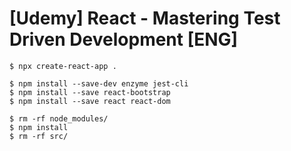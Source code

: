 # [Udemy] React - Mastering Test Driven Development [ENG]


    $ npx create-react-app .

    $ npm install --save-dev enzyme jest-cli
    $ npm install --save react-bootstrap
    $ npm install --save react react-dom 

    $ rm -rf node_modules/
    $ npm install
    $ rm -rf src/


